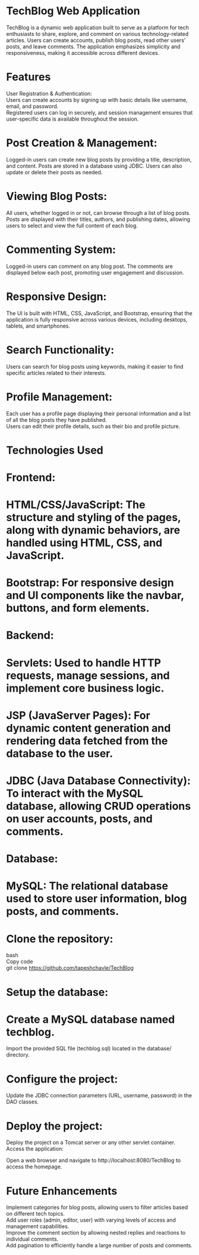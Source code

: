 # TechBlog Web Application
TechBlog is a dynamic web application built to serve as a platform for tech enthusiasts to share, explore, and comment on various technology-related articles. Users can create accounts, publish blog posts, read other users’ posts, and leave comments. The application emphasizes simplicity and responsiveness, making it accessible across different devices.

# Features<br>
User Registration & Authentication:
<br>
Users can create accounts by signing up with basic details like username, email, and password.<br>
Registered users can log in securely, and session management ensures that user-specific data is available throughout the session.<br>
# Post Creation & Management:<br>

Logged-in users can create new blog posts by providing a title, description, and content. Posts are stored in a database using JDBC.
Users can also update or delete their posts as needed.<br>
# Viewing Blog Posts:<br>

All users, whether logged in or not, can browse through a list of blog posts.<br>
Posts are displayed with their titles, authors, and publishing dates, allowing users to select and view the full content of each blog.<br>
# Commenting System:<br>

Logged-in users can comment on any blog post.
The comments are displayed below each post, promoting user engagement and discussion.<br>
# Responsive Design:<br>

The UI is built with HTML, CSS, JavaScript, and Bootstrap, ensuring that the application is fully responsive across various devices, including desktops, tablets, and smartphones.<br>
# Search Functionality:<br>

Users can search for blog posts using keywords, making it easier to find specific articles related to their interests.
# Profile Management:<br>

Each user has a profile page displaying their personal information and a list of all the blog posts they have published.<br>
Users can edit their profile details, such as their bio and profile picture.<br>
# Technologies Used<br>
# Frontend:<br>

# HTML/CSS/JavaScript: The structure and styling of the pages, along with dynamic behaviors, are handled using HTML, CSS, and JavaScript.<br>
# Bootstrap: For responsive design and UI components like the navbar, buttons, and form elements.<br>
# Backend:

# Servlets: Used to handle HTTP requests, manage sessions, and implement core business logic.<br>
# JSP (JavaServer Pages): For dynamic content generation and rendering data fetched from the database to the user.<br>
# JDBC (Java Database Connectivity): To interact with the MySQL database, allowing CRUD operations on user accounts, posts, and comments.<br>
# Database:

# MySQL: The relational database used to store user information, blog posts, and comments.

# Clone the repository:

bash<br>
Copy code<br>
git clone https://github.com/tapeshchavle/TechBlog
# Setup the database:

# Create a MySQL database named techblog.
Import the provided SQL file (techblog.sql) located in the database/ directory.
# Configure the project:<br>

Update the JDBC connection parameters (URL, username, password) in the DAO classes.<br>
# Deploy the project:<br>

Deploy the project on a Tomcat server or any other servlet container.
Access the application:<br>

Open a web browser and navigate to http://localhost:8080/TechBlog to access the homepage.<br>
# Future Enhancements
Implement categories for blog posts, allowing users to filter articles based on different tech topics.<br>
Add user roles (admin, editor, user) with varying levels of access and management capabilities.<br>
Improve the comment section by allowing nested replies and reactions to individual comments.<br>
Add pagination to efficiently handle a large number of posts and comments.<br>

